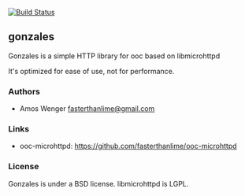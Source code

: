 [![Build Status](https://travis-ci.org/fasterthanlime/gonzales.svg?branch=master)](https://travis-ci.org/fasterthanlime/gonzales)

## gonzales

Gonzales is a simple HTTP library for ooc based on libmicrohttpd

It's optimized for ease of use, not for performance.

### Authors

  * Amos Wenger <fasterthanlime@gmail.com>
  
### Links

  * ooc-microhttpd: <https://github.com/fasterthanlime/ooc-microhttpd>

### License

Gonzales is under a BSD license. libmicrohttpd is LGPL.

